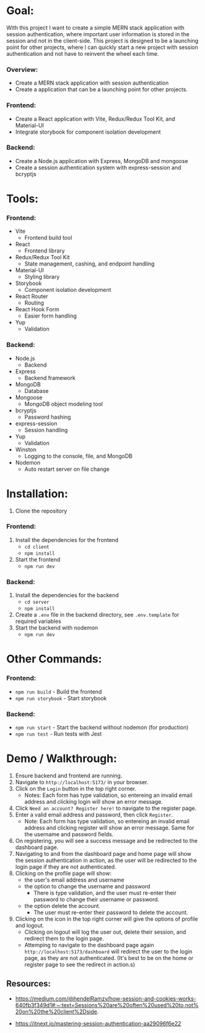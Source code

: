 # Goal:

With this project I want to create a simple MERN stack application with session authentication, where important user information is stored in the session and not in the client-side. This project is designed to be a launching point for other projects, where I can quickly start a new project with session authentication and not have to reinvent the wheel each time.

### Overview:

- Create a MERN stack application with session authentication
- Create a application that can be a launching point for other projects.

### Frontend:

- Create a React application with Vite, Redux/Redux Tool Kit, and Material-UI
- Integrate storybook for component isolation development

### Backend:

- Create a Node.js application with Express, MongoDB and mongoose
- Create a session authentication system with express-session and bcryptjs

# Tools:

### Frontend:

- Vite
  - Frontend build tool
- React
  - Frontend library
- Redux/Redux Tool Kit
  - State management, cashing, and endpoint handling
- Material-UI
  - Styling library
- Storybook
  - Component isolation development
- React Router
  - Routing
- React Hook Form
  - Easier form handling
- Yup
  - Validation

### Backend:

- Node.js
  - Backend
- Express
  - Backend framework
- MongoDB
  - Database
- Mongoose
  - MongoDB object modeling tool
- bcryptjs
  - Password hashing
- express-session
  - Session handling
- Yup
  - Validation
- Winston
  - Logging to the console, file, and MongoDB
- Nodemon
  - Auto restart server on file change

# Installation:

1. Clone the repository

### Frontend:

1. Install the dependencies for the frontend
   - `cd client`
   - `npm install`
2. Start the frontend
   - `npm run dev`

### Backend:

1. Install the dependencies for the backend
   - `cd server`
   - `npm install`
2. Create a `.env` file in the backend directory, see `.env.template` for required variables
3. Start the backend with nodemon
   - `npm run dev`

# Other Commands:

### Frontend:

- `npm run build` - Build the frontend
- `npm run storybook` - Start storybook

### Backend:

- `npm run start` - Start the backend without nodemon (for production)
- `npm run test` - Run tests with Jest

# Demo / Walkthrough:

1. Ensure backend and frontend are running.
2. Navigate to `http://localhost:5173/` in your browser.
3. Click on the `Login` button in the top right corner.
   - Notes: Each form has type validation, so entereing an invalid email address and clicking login will show an error message.
4. Click `Need an account? Register here!` to navigate to the register page.
5. Enter a valid email address and password, then click `Register`.
   - Note: Each form has type validation, so entereing an invalid email address and clicking register will show an error message. Same for the username and password fields.
6. On registering, you will see a success message and be redirected to the dashboard page.
7. Navigating to and from the dashboard page and home page will show the session authentication in action, as the user will be redirected to the login page if they are not authenticated.
8. Clicking on the profile page will show:
   - the user's email address and username
   - the option to change the username and password
     - There is type validation, and the user must re-enter their password to change their username or password.
   - the option delete the account.
     - The user must re-enter their password to delete the account.
9. Clicking on the icon in the top right corner will give the options of profile and logout.
   - Clicking on logout will log the user out, delete their session, and redirect them to the login page.
   - Attemping to navigate to the dashboard page again `http://localhost:5173/dashboard` will redirect the user to the login page, as they are not authenticated. (It's best to be on the home or register page to see the redirect in action.s)

## Resources:

- https://medium.com/@hendelRamzy/how-session-and-cookies-works-640fb3f349d1#:~:text=Sessions%20are%20often%20used%20to,not%20on%20the%20client%2Dside.

- https://itnext.io/mastering-session-authentication-aa29096f6e22
